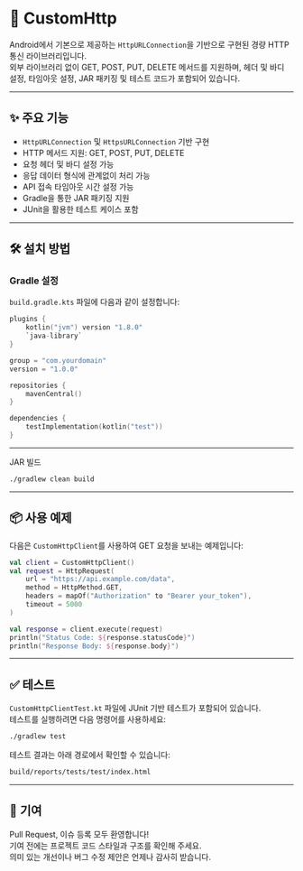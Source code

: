 # 📡 CustomHttp

Android에서 기본으로 제공하는 `HttpURLConnection`을 기반으로 구현된 경량 HTTP 통신 라이브러리입니다.  
외부 라이브러리 없이 GET, POST, PUT, DELETE 메서드를 지원하며, 헤더 및 바디 설정, 타임아웃 설정, JAR 패키징 및 테스트 코드가 포함되어 있습니다.

---

## ✨ 주요 기능

- `HttpURLConnection` 및 `HttpsURLConnection` 기반 구현
- HTTP 메서드 지원: GET, POST, PUT, DELETE
- 요청 헤더 및 바디 설정 가능
- 응답 데이터 형식에 관계없이 처리 가능
- API 접속 타임아웃 시간 설정 가능
- Gradle을 통한 JAR 패키징 지원
- JUnit을 활용한 테스트 케이스 포함

---

## 🛠️ 설치 방법

### Gradle 설정

`build.gradle.kts` 파일에 다음과 같이 설정합니다:

```kotlin
plugins {
    kotlin("jvm") version "1.8.0"
    `java-library`
}

group = "com.yourdomain"
version = "1.0.0"

repositories {
    mavenCentral()
}

dependencies {
    testImplementation(kotlin("test"))
}
```
---
JAR 빌드
```bash
./gradlew clean build
```
---
## 📦 사용 예제

다음은 `CustomHttpClient`를 사용하여 GET 요청을 보내는 예제입니다:

```kotlin
val client = CustomHttpClient()
val request = HttpRequest(
    url = "https://api.example.com/data",
    method = HttpMethod.GET,
    headers = mapOf("Authorization" to "Bearer your_token"),
    timeout = 5000
)

val response = client.execute(request)
println("Status Code: ${response.statusCode}")
println("Response Body: ${response.body}")
```
---

## ✅ 테스트

`CustomHttpClientTest.kt` 파일에 JUnit 기반 테스트가 포함되어 있습니다.  
테스트를 실행하려면 다음 명령어를 사용하세요:

```bash
./gradlew test
```
테스트 결과는 아래 경로에서 확인할 수 있습니다:
```bash
build/reports/tests/test/index.html
```
---

## 🙌 기여

Pull Request, 이슈 등록 모두 환영합니다!  
기여 전에는 프로젝트 코드 스타일과 구조를 확인해 주세요.  
의미 있는 개선이나 버그 수정 제안은 언제나 감사히 받습니다.
